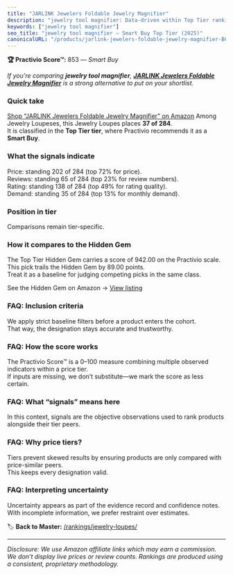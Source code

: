 ```yaml
---
title: "JARLINK Jewelers Foldable Jewelry Magnifier"
description: "jewelry tool magnifier: Data-driven within Top Tier ranking using the Practivio Score™. Positioned by quality, value, demand, findability, momentum."
keywords: ["jewelry tool magnifier"]
seo_title: "jewelry tool magnifier — Smart Buy Top Tier (2025)"
canonicalURL: "/products/jarlink-jewelers-foldable-jewelry-magnifier-B09Z27QW2J/"
---
```


**🏆 Practivio Score™:** 853 — _Smart Buy_


*If you're comparing **jewelry tool magnifier**, **[JARLINK Jewelers Foldable Jewelry Magnifier](https://www.amazon.com/dp/B09Z27QW2J?tag=practivio-20)** is a strong alternative to put on your shortlist.*
### Quick take
[Shop “JARLINK Jewelers Foldable Jewelry Magnifier” on Amazon](https://www.amazon.com/dp/B09Z27QW2J?tag=practivio-20)
Among Jewelry Loupeses, this Jewelry Loupes places **37 of 284**.  
It is classified in the **Top Tier tier**, where Practivio recommends it as a **Smart Buy**.

### What the signals indicate
Price: standing 202 of 284 (top 72% for price).  
Reviews: standing 65 of 284 (top 23% for review numbers).  
Rating: standing 138 of 284 (top 49% for rating quality).  
Demand: standing 35 of 284 (top 13% for monthly demand).

### Position in tier
Comparisons remain tier-specific.

### How it compares to the Hidden Gem
The Top Tier Hidden Gem carries a score of 942.00 on the Practivio scale.  
This pick trails the Hidden Gem by 89.00 points.  
Treat it as a baseline for judging competing picks in the same class.  

See the Hidden Gem on Amazon → [View listing](https://www.amazon.com/dp/B07T4KPYN2?tag=practivio-20)

### FAQ: Inclusion criteria
We apply strict baseline filters before a product enters the cohort.  
That way, the designation stays accurate and trustworthy.

### FAQ: How the score works
The Practivio Score™ is a 0–100 measure combining multiple observed indicators within a price tier.  
If inputs are missing, we don’t substitute—we mark the score as less certain.

### FAQ: What “signals” means here
In this context, signals are the objective observations used to rank products alongside their tier peers.

### FAQ: Why price tiers?
Tiers prevent skewed results by ensuring products are only compared with price-similar peers.  
This keeps every designation valid.

### FAQ: Interpreting uncertainty
Uncertainty appears as part of the evidence record and confidence notes.  
With incomplete information, we prefer restraint over estimates.


🏷️ **Back to Master:** [/rankings/jewelry-loupes/](/rankings/jewelry-loupes/)

---
_Disclosure: We use Amazon affiliate links which may earn a commission. We don’t display live prices or review counts. Rankings are produced using a consistent, proprietary methodology._
